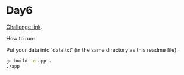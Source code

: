 # Day6

[Challenge link](https://adventofcode.com/2021/day/6).

How to run:

Put your data into 'data.txt' (in the same directory as this readme file).

```sh
go build -o app .
./app
```
